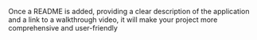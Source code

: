 Once a README is added, providing a clear description of the application and a link to a walkthrough video, it will make your project more comprehensive and user-friendly